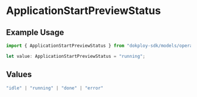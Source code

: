 # ApplicationStartPreviewStatus

## Example Usage

```typescript
import { ApplicationStartPreviewStatus } from "dokploy-sdk/models/operations";

let value: ApplicationStartPreviewStatus = "running";
```

## Values

```typescript
"idle" | "running" | "done" | "error"
```